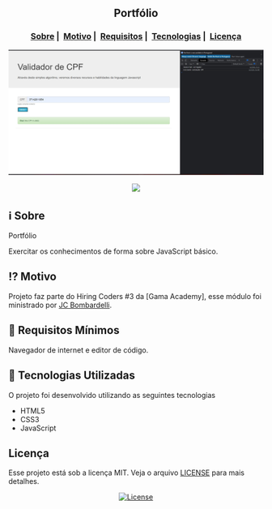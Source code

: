 <h2 align="center">Portfólio</h2>

<h3 align="center">
  <a href="#information_source-sobre">Sobre</a>&nbsp;|&nbsp;
  <a href="#interrobang-motivo">Motivo</a>&nbsp;|&nbsp;
  <a href="#seedling-requisitos-mínimos">Requisitos</a>&nbsp;|&nbsp;
  <a href="#rocket-tecnologias-utilizadas">Tecnologias</a>&nbsp;|&nbsp;
  <a href="#licença">Licença</a>
</h3>

<p align="center">
  <img src="./img/validador-cpf.jpg" width="600">
</p>

<p align="center">
  <img src="./img/portfolio2.png" width="600">
</p>

## :information_source: Sobre

Portfólio

Exercitar os conhecimentos de forma sobre JavaScript básico. 

## :interrobang: Motivo

Projeto faz parte do Hiring Coders #3 da [Gama Academy], esse módulo foi ministrado por [JC Bombardelli](https://github.com/jcbombardelli).


## :seedling: Requisitos Mínimos

Navegador de internet e editor de código. 

## :rocket: Tecnologias Utilizadas 

O projeto foi desenvolvido utilizando as seguintes tecnologias

- HTML5
- CSS3
- JavaScript

## Licença 

Esse projeto está sob a licença MIT. Veja o arquivo [LICENSE](LICENSE) para mais detalhes.

<p align="center">
  <a href="LICENSE">
    <img alt="License" src="https://img.shields.io/badge/license-MIT-%23F8952D">
  </a>
</p>
